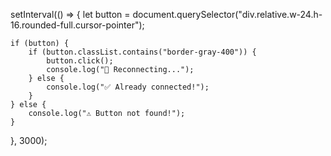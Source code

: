 setInterval(() => {
    let button = document.querySelector("div.relative.w-24.h-16.rounded-full.cursor-pointer");

    if (button) {
        if (button.classList.contains("border-gray-400")) {
            button.click();
            console.log("🔄 Reconnecting...");
        } else {
            console.log("✅ Already connected!");
        }
    } else {
        console.log("⚠️ Button not found!");
    }
}, 3000);
